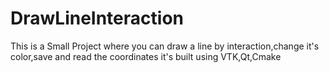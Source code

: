 # DrawLineInteraction
This is a Small Project where you can draw a line by interaction,change it's color,save and read the coordinates it's built using VTK,Qt,Cmake

